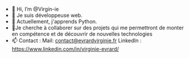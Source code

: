 - 👋 Hi, I’m @Virgin-ie
- 👀 Je suis développeuse web. 
- 🌱 Actuellement, j'apprends Python.
- 💞️Je cherche à collaborer sur des projets qui me permettront de monter en compétence et de découvrir de nouvelles technologies
- 📫 Contact :
Mail: contact@evrardvirginie.fr 
LinkedIn : https://www.linkedin.com/in/virginie-evrard/
<!---
Virgin-ie/Virgin-ie is a ✨ special ✨ repository because its `README.md` (this file) appears on your GitHub profile.
You can click the Preview link to take a look at your changes.
--->
